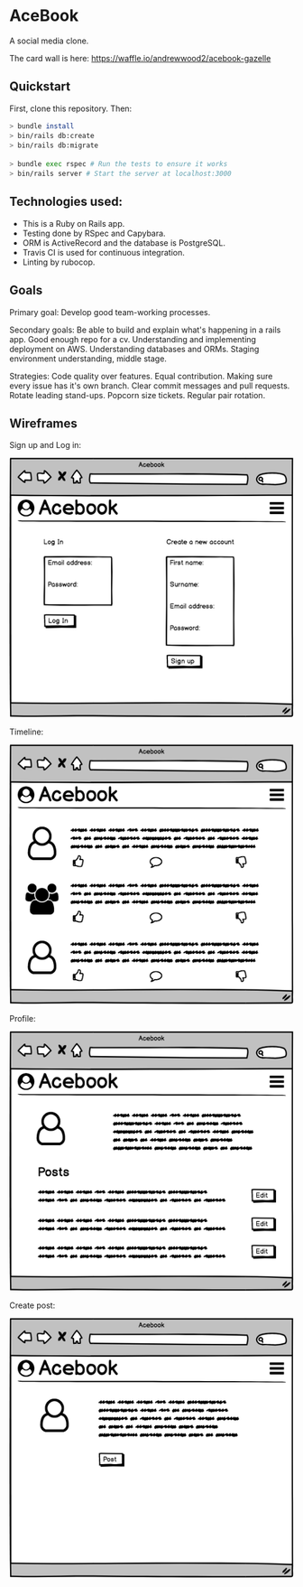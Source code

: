 # AceBook

A social media clone.

The card wall is here: https://waffle.io/andrewwood2/acebook-gazelle


## Quickstart

First, clone this repository. Then:

```bash
> bundle install
> bin/rails db:create
> bin/rails db:migrate

> bundle exec rspec # Run the tests to ensure it works
> bin/rails server # Start the server at localhost:3000
```

## Technologies used:

* This is a Ruby on Rails app.
* Testing done by RSpec and Capybara.
* ORM is ActiveRecord and the database is PostgreSQL.
* Travis CI is used for continuous integration.
* Linting by rubocop.

## Goals

Primary goal:
Develop good team-working processes.

Secondary goals:
Be able to build and explain what's happening in a rails app.
Good enough repo for a cv.
Understanding and implementing deployment on AWS.
Understanding databases and ORMs.
Staging environment understanding, middle stage.

Strategies:
Code quality over features.
Equal contribution.
Making sure every issue has it's own branch.
Clear commit messages and pull requests.
Rotate leading stand-ups.
Popcorn size tickets.
Regular pair rotation.

## Wireframes

Sign up and Log in:

![Alt text](/wireframes/Signup-login.png)

Timeline:

![Alt text](/wireframes/Timeline.png)

Profile:

![Alt text](/wireframes/Profile.png)

Create post:

![Alt text](/wireframes/Write-post.png)
